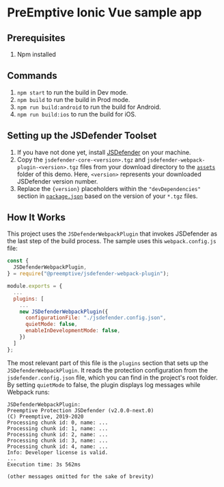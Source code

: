 # PreEmptive Ionic Vue sample app

## Prerequisites
1. Npm installed

## Commands
1. `npm start` to run the build in Dev mode.
2. `npm build` to run the build in Prod mode.
3. `npm run build:android` to run the build for Android.
4. `npm run build:ios` to run the build for iOS.

## Setting up the JSDefender Toolset

1. If you have not done yet, install [JSDefender](https://www.preemptive.com/products/jsdefender/downloads) on your machine.
1. Copy the `jsdefender-core-<version>.tgz` and `jsdefender-webpack-plugin-<version>.tgz` files from your download directory to the [`assets`](protected/assets/) folder of this demo. Here, `<version>` represents your downloaded JSDefender version number.
1. Replace the `{version}` placeholders within the `"devDependencies"` section in [`package.json`](protected/package.json) based on the version of your `*.tgz` files.

## How It Works

This project uses the `JSDefenderWebpackPlugin` that invokes JSDefender as the last step of the build process. The sample uses this `webpack.config.js` file:

```javascript
const {
  JSDefenderWebpackPlugin,
} = require("@preemptive/jsdefender-webpack-plugin");

module.exports = {
  ...
  plugins: [
    ...
    new JSDefenderWebpackPlugin({
      configurationFile: "./jsdefender.config.json",
      quietMode: false,
      enableInDevelopmentMode: false,
    })
  ]
};
```

The most relevant part of this file is the `plugins` section that sets up the `JSDefenderWebpackPlugin`. It reads the protection configuration from the `jsdefender.config.json` file, which you can find in the project's root folder. By setting `quietMode` to false, the plugin displays log messages while Webpack runs:

```
JSDefenderWebpackPlugin:
Preemptive Protection JSDefender (v2.0.0-next.0)
(C) Preemptive, 2019-2020
Processing chunk id: 0, name: ...
Processing chunk id: 1, name: ...
Processing chunk id: 2, name: ...
Processing chunk id: 3, name: ...
Processing chunk id: 4, name: ...
Info: Developer license is valid.
...
Execution time: 3s 562ms

(other messages omitted for the sake of brevity)
```
